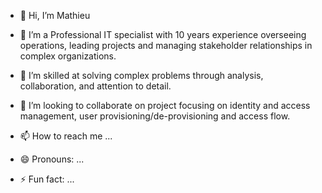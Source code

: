 - 👋 Hi, I’m Mathieu

- 👀 I’m a Professional IT specialist with 10 years experience overseeing operations, leading projects and managing stakeholder relationships in complex organizations.

- 🌱 I’m skilled at solving complex problems through analysis, collaboration, and attention to detail. 

- 💞️ I’m looking to collaborate on project focusing on identity and access management, user provisioning/de-provisioning and access flow.

- 📫 How to reach me ...
- 😄 Pronouns: ...
- ⚡ Fun fact: ...

<!---
mmat62/mmat62 is a ✨ special ✨ repository because its `README.md` (this file) appears on your GitHub profile.
You can click the Preview link to take a look at your changes.
--->
